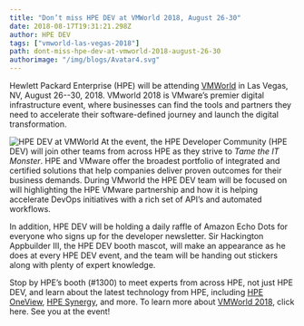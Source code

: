 ```yaml
---
title: "Don’t miss HPE DEV at VMWorld 2018, August 26-30"
date: 2018-08-17T19:31:21.298Z
author: HPE DEV 
tags: ["vmworld-las-vegas-2018"]
path: dont-miss-hpe-dev-at-vmworld-2018-august-26-30
authorimage: "/img/blogs/Avatar4.svg"
---
```

Hewlett Packard Enterprise (HPE) will be attending [VMWorld](https://www.vmworld.com/en/us/index.html) in Las Vegas, NV, August 26--30, 2018. VMworld 2018 is VMware’s premier digital infrastructure event, where businesses can find the tools and partners they need to accelerate their software-defined journey and launch the digital transformation.

![HPE DEV at VMWorld](https://hpe-developer.8ar.ms/uploads/media/2018/8/hpe-dev-at-vmworld-1534534980822.png)
At the event, the HPE Developer Community (HPE DEV) will join other teams from across HPE as they strive to *Tame the IT Monster*. HPE and VMware offer the broadest portfolio of integrated and certified solutions that help companies deliver proven outcomes for their business demands. During VMworld the HPE DEV team will be focused on will highlighting the HPE VMware partnership and how it is helping accelerate DevOps initiatives with a rich set of API’s and automated workflows.  


In addition, HPE DEV will be holding a daily raffle of Amazon Echo Dots for everyone who signs up for the developer newsletter. Sir Hackington Appbuilder III, the HPE DEV booth mascot, will make an appearance as he does at every HPE DEV event, and the team will be handing out stickers along with plenty of expert knowledge. 


Stop by HPE’s booth (#1300) to meet experts from across HPE, not just HPE DEV, and learn about the latest technology from HPE, including [HPE OneView](https://www.hpe.com/us/en/integrated-systems/software.html), [HPE Synergy](https://www.hpe.com/us/en/integrated-systems/synergy.html), and more.
To learn more about [VMWorld 2018](https://www.vmworld.com/en/us/index.html), click here. See you at the event!
